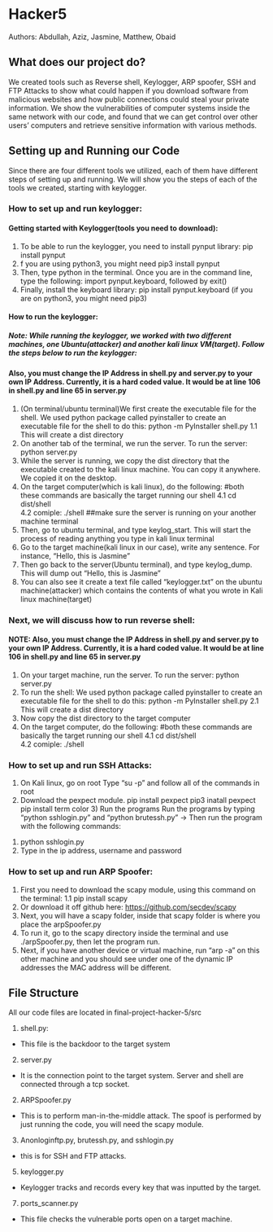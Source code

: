 # Hacker5
Authors: Abdullah, Aziz, Jasmine, Matthew, Obaid

## What does our project do?
  We created tools such as Reverse shell, Keylogger, ARP spoofer, SSH and FTP Attacks to show what could happen if you download software from malicious websites and how public connections could steal your private information. We show the vulnerabilities of computer systems inside the same network with our code, and found that we can get control over other users’ computers and retrieve sensitive information with various methods.

## Setting up and Running our Code
  Since there are four different tools we utilized, each of them have different steps of setting up and running. We will show you the steps of each of the tools we created, starting with keylogger.
  
### How to set up and run keylogger:
  #### Getting started with Keylogger(tools you need to download):
  1. To be able to run the keylogger, you need to install pynput library: pip install pynput
  2. f you are using python3, you might need pip3 install pynput
  3. Then, type python in the terminal. Once you are in the command line, type the following: import pynput.keyboard, followed by exit()
  4. Finally, install the keyboard library: pip install pynput.keyboard (if you are on python3, you might need pip3)
    
   #### How to run the keylogger:
   ##### Note: While running the keylogger, we worked with two different machines, one Ubuntu(attacker) and another kali linux      VM(target). Follow the steps below to run the keylogger:
   #### Also, you must change the IP Address in shell.py and server.py  to your own IP Address. Currently, it is a hard coded value. It would be at line 106 in shell.py and line 65 in server.py

1. (On terminal/ubuntu terminal)We first create the executable file for the shell. We used python package called pyinstaller to create an executable file for the shell to do this: python -m PyInstaller shell.py
 1.1 This will create a dist directory 
2. On another tab of the terminal, we run the server. To run the server: python server.py
3. While the server is running, we copy the dist directory that the executable created to the kali linux machine. You can copy it anywhere. We copied it on the desktop.
4. On the target computer(which is kali linux), do the following: #both these commands are basically the target running our shell
4.1 cd dist/shell                     
4.2 comiple: ./shell     ##make sure the server is running on your another machine terminal
5. Then, go to ubuntu terminal, and type keylog_start. This will start the process of reading anything you type in kali linux terminal
6. Go to the target machine(kali linux in our case), write any sentence. For instance, “Hello, this is Jasmine”
7. Then go back to the server(Ubuntu terminal), and type keylog_dump. This will dump out “Hello, this is Jasmine”
8. You can also see it create a text file called “keylogger.txt” on the ubuntu machine(attacker) which contains the contents of what you wrote in Kali linux machine(target)

### Next, we will discuss how to run reverse shell:
#### NOTE: Also, you must change the IP Address in shell.py and server.py to your own IP Address. Currently, it is a hard coded value. It would be at line 106 in shell.py and line 65 in server.py
1. On your target machine, run the server. To run the server: python server.py
2. To run the shell: We used python package called pyinstaller to create an executable file for the shell to do this: python -m PyInstaller shell.py
 2.1 This will create a dist directory 
3. Now copy the dist directory to the target computer
4. On the target computer, do the following: #both these commands are basically the target running our shell
4.1 cd dist/shell                     
4.2 comiple: ./shell  


### How to set up and run SSH Attacks:
1) On Kali linux, go on root 
Type “su -p” and follow all of the commands in root
 2) Download the pexpect module.
pip install pexpect
pip3 inatall pexpect
pip install term color
	3) Run the programs 
Run the programs by typing “python sshlogin.py” and “python brutessh.py”
-> Then run the program with the following commands:
1. python sshlogin.py 
2. Type in the ip address, username and password


### How to set up and run ARP Spoofer:
1. First you need to download the scapy module, using this command on the terminal: 
    1.1 pip install scapy
2. Or download it off github here: https://github.com/secdev/scapy
3. Next, you will have a scapy folder, inside that scapy folder is where you place the arpSpoofer.py
4. To run it, go to the scapy directory inside the terminal and use ./arpSpoofer.py, then let the program run. 
5. Next, if you have another device or virtual machine, run “arp -a” on this other machine and you should see under one of the dynamic IP addresses the MAC address will be different.

## File Structure
All our code files are located in final-project-hacker-5/src
1. shell.py:
- This file is the backdoor to the target system
2. server.py
- It is the connection point to the target system. Server and shell are connected through a tcp socket. 
2. ARPSpoofer.py
- This is to perform man-in-the-middle attack. The spoof is performed by just running the code, you will need the scapy module.
3. Anonloginftp.py, brutessh.py, and sshlogin.py
- this is for SSH and FTP attacks. 
5. keylogger.py
- Keylogger tracks and records every key that was inputted by the target. 
7. ports_scanner.py
- This file checks the vulnerable ports open on a target machine.

